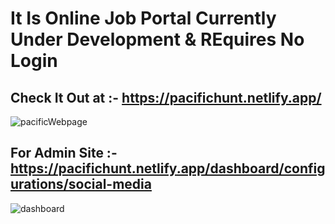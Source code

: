 # It Is Online Job Portal Currently Under Development & REquires No Login
## Check It Out at :- https://pacifichunt.netlify.app/

![pacificWebpage](https://github.com/user-attachments/assets/c23881b4-facc-4dbe-9b74-b6ae3d035082)

## For Admin Site :- https://pacifichunt.netlify.app/dashboard/configurations/social-media
![dashboard](https://github.com/user-attachments/assets/3f8710f1-7b0e-4bc8-b0c0-6f5972d5e0f1)
